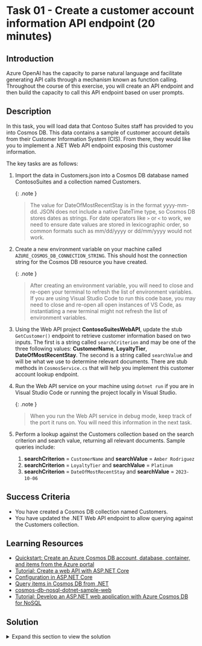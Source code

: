 # Task 01 - Create a customer account information API endpoint (20 minutes)

## Introduction

Azure OpenAI has the capacity to parse natural language and facilitate generating API calls through a mechanism known as function calling. Throughout the course of this exercise, you will create an API endpoint and then build the capacity to call this API endpoint based on user prompts.

## Description

In this task, you will load data that Contoso Suites staff has provided to you into Cosmos DB. This data contains a sample of customer account details from their Customer Information System (CIS). From there, they would like you to implement a .NET Web API endpoint exposing this customer information.

The key tasks are as follows:

1. Import the data in Customers.json into a Cosmos DB database named ContosoSuites and a collection named Customers.

    {: .note }
    > The value for DateOfMostRecentStay is in the format yyyy-mm-dd. JSON does not include a native DateTime type, so Cosmos DB stores dates as strings. For date operators like `>` or `<` to work, we need to ensure date values are stored in lexicographic order, so common formats such as mm/dd/yyyy or dd/mm/yyyy would not work.

2. Create a new environment variable on your machine called `AZURE_COSMOS_DB_CONNECTION_STRING`. This should host the connection string for the Cosmos DB resource you have created.

    {: .note }
    > After creating an environment variable, you will need to close and re-open your terminal to refresh the list of environment variables. If you are using Visual Studio Code to run this code base, you may need to close and re-open all open instances of VS Code, as instantiating a new terminal might not refresh the list of environment variables.

3. Using the Web API project **ContosoSuitesWebAPI**, update the stub `GetCustomer()` endpoint to retrieve customer information based on two inputs. The first is a string called `searchCriterion` and may be one of the three following values: **CustomerName**, **LoyaltyTier**, **DateOfMostRecentStay**. The second is a string called `searchValue` and will be what we use to determine relevant documents. There are stub methods in `CosmosService.cs` that will help you implement this customer account lookup endpoint.
4. Run the Web API service on your machine using `dotnet run` if you are in Visual Studio Code or running the project locally in Visual Studio.

    {: .note }
    > When you run the Web API service in debug mode, keep track of the port it runs on. You will need this information in the next task.

5. Perform a lookup against the Customers collection based on the search criterion and search value, returning all relevant documents. Sample queries include:
   1. **searchCriterion** = `CustomerName` and **searchValue** = `Amber Rodriguez`
   2. **searchCriterion** = `LoyaltyTier` and **searchValue** = `Platinum`
   3. **searchCriterion** = `DateOfMostRecentStay` and **searchValue** = `2023-10-06`

## Success Criteria

- You have created a Cosmos DB collection named Customers.
- You have updated the .NET Web API endpoint to allow querying against the Customers collection.

## Learning Resources

- [Quickstart: Create an Azure Cosmos DB account, database, container, and items from the Azure portal](https://learn.microsoft.com/azure/cosmos-db/nosql/quickstart-portal)
- [Tutorial: Create a web API with ASP.NET Core](https://learn.microsoft.com/aspnet/core/tutorials/first-web-api)
- [Configuration in ASP.NET Core](https://learn.microsoft.com/aspnet/core/fundamentals/configuration/?view=aspnetcore-8.0)
- [Query items in Cosmos DB from .NET](https://learn.microsoft.com/azure/cosmos-db/nosql/quickstart-dotnet?tabs=try-free&pivots=azd#query-items)
- [cosmos-db-nosql-dotnet-sample-web](https://github.com/Azure-Samples/cosmos-db-nosql-dotnet-sample-web/tree/sample)
- [Tutorial: Develop an ASP.NET web application with Azure Cosmos DB for NoSQL](https://learn.microsoft.com/azure/cosmos-db/nosql/tutorial-dotnet-web-app)

## Solution

<details markdown="block">
<summary>Expand this section to view the solution</summary>

- To create the Cosmos DB container, perform the following steps:
  - In the Azure portal, navigate to the Cosmos DB service associated with your resource group.
  - Select the **Data Explorer** option from the top menu.
  - In the Data Explorer, select the **New Container** button in the middle of the screen.
  - Create a new database and give it a name of `ContosoSuites`. You may safely set the database throughput either to `Autoscale` with a Database Max RU/s of `1000`, or `Manual` with a Database RU/s of `400`.
  - The new Container id should be called `Customers`. Choose a partition key, such as `/FullName` and select **OK** to create the database and container.

    ![Create a new container called Customers](../../media/Solution/0301_NewContainer.png)

- After container creation finishes, import customer data using the Data Explorer:
  - In the Data menu tree for the NoSQL API left-hand menu, drill into **ContosoSuites**, then **Customer**, and finally select the Items menu option.
  - Choose the **Upload Item** menu option. Navigate to where you have saved the file "Customer.json" and upload it.
  - Uploading will succeed and import 77 entries.

    ![Upload the sample customers into Cosmos DB](../../media/Solution/0301_CustomerUpload.png)

- Create an environment variable locally, giving it the name `AZURE_COSMOS_DB_CONNECTION_STRING`. There are several ways to create an environment variable, including `setx` in the Windows command shell, the `$env` variable in PowerShell, and the **Environment Variables** option in the **Advanced** tab of System Properties.

    To perform this in PowerShell, you can run the following command:

    ```powershell
    $env:AZURE_COSMOS_DB_CONNECTION_STRING = 'AccountEndpoint=https://{your_endpoint}.documents.azure.com:443/;AccountKey={your_key};'
    ```

    Should you wish to create an environment variable using the System Properties user interface, it is possible to do this as well.

    ![Creating a new environment variable in Windows](../../media/Solution/0301_EnvironmentVariable.png)

- The final code to support customer lookup should look something like this.
  - Here is the code for the four functions in `CosmosService.cs`:

  ```csharp
  public async Task<IEnumerable<Customer>> GetCustomersByName(string name)
      {
          var queryable = container.GetItemLinqQueryable<Customer>();
          using FeedIterator<Customer> feed = queryable
              .Where(c => c.FullName == name)
              .ToFeedIterator<Customer>();
          return await ExecuteQuery(feed);
      }

      public async Task<IEnumerable<Customer>> GetCustomersByLoyaltyTier(string loyaltyTier)
      {
          LoyaltyTier lt = Enum.Parse<LoyaltyTier>(loyaltyTier);
          var queryable = container.GetItemLinqQueryable<Customer>();
          using FeedIterator<Customer> feed = queryable
              .Where(c => c.LoyaltyTier.ToString() == loyaltyTier)
              .ToFeedIterator<Customer>();
          return await ExecuteQuery(feed);
      }

      public async Task<IEnumerable<Customer>> GetCustomersWithStaysAfterDate(DateTime dt)
      {
          var queryable = container.GetItemLinqQueryable<Customer>();
          using FeedIterator<Customer> feed = queryable
              .Where(c => c.DateOfMostRecentStay > dt)
              .ToFeedIterator<Customer>();
          return await ExecuteQuery(feed);
      }

      private async Task<IEnumerable<Customer>> ExecuteQuery(FeedIterator<Customer> feed)
      {
          List<Customer> results = new();
          while (feed.HasMoreResults)
          {
              var response = await feed.ReadNextAsync();
              foreach (Customer c in response)
              {
                  results.Add(c);
              }
          }
          return results;
      }
  ```

  - Here is the code for Program.cs:

  ```csharp
  app.MapGet("/Customer", async (string searchCriterion, string searchValue) => 
  {
      switch (searchCriterion)
      {
          case "CustomerName":
              return await app.Services.GetService<ICosmosService>()!.GetCustomersByName(searchValue);
          case "LoyaltyTier":
              return await app.Services.GetService<ICosmosService>()!.GetCustomersByLoyaltyTier(searchValue);
          case "DateOfMostRecentStay":
              return await app.Services.GetService<ICosmosService>()!.GetCustomersWithStaysAfterDate(DateTime.Parse(searchValue));
          default:
              throw new Exception("Invalid search criterion. Valid search criteria include 'CustomerName', 'LoyaltyTier', and 'DateOfMostRecentStay'.");
      }
  })
  ```

</details>
